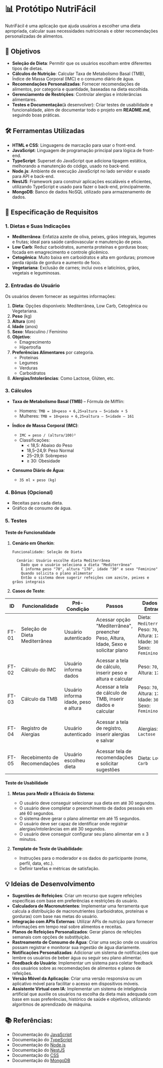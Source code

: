 # 📊 Protótipo NutriFácil

NutriFácil é uma aplicação que ajuda usuários a escolher uma dieta apropriada, calcular suas necessidades nutricionais e obter recomendações personalizadas de alimentos. 

## 🎯 Objetivos
- **Seleção de Dieta**: Permitir que os usuários escolham entre diferentes tipos de dietas.
- **Cálculos de Nutrição**: Calcular Taxa de Metabolismo Basal (TMB), Índice de Massa Corporal (IMC) e o consumo diário de água.
- **Recomendações Personalizadas**: Fornecer recomendações de alimentos, por categoria e quantidade, baseadas na dieta escolhida.
- **Gerenciamento de Restrições**: Controlar alergias e intolerâncias alimentares.
- **Testes e Documentação**(à desenvolver): Criar testes de usabilidade e funcionalidade, além de documentar todo o projeto em **README.md**, seguindo boas práticas.
## 🛠️ Ferramentas Utilizadas
- **HTML e CSS**: Linguagens de marcação para usar o front-end.
- **JavaScript**: Linguagem de programação principal para lógica de front-end.
- **TypeScript**: Superset do JavaScript que adiciona tipagem estática, melhorando a manutenção do código, usado no back-end.
- **Node.js**: Ambiente de execução JavaScript no lado servidor e usado para API e back-end.
- **NestJS**: Framework para construir aplicações escaláveis e eficientes, utilizando TypeScript e usado para fazer o back-end, principalmente.
- **MongoDB**: Banco de dados NoSQL utilizado para armazenamento de dados.

## 📑 Especificação de Requisitos

### 1. Dietas e Suas Indicações

- **Mediterrânea**: Enfatiza azeite de oliva, peixes, grãos integrais, legumes e frutas; ideal para saúde cardiovascular e manutenção de peso.
- **Low Carb**: Reduz carboidratos, aumenta proteínas e gorduras boas; focada em emagrecimento e controle glicêmico.
- **Cetogênica**: Muito baixa em carboidratos e alta em gorduras; promove perda rápida de gordura e aumento de foco.
- **Vegetariana**: Exclusão de carnes; inclui ovos e laticínios, grãos, vegetais e leguminosas.

### 2. Entradas do Usuário

Os usuários devem fornecer as seguintes informações:
1. **Dieta**: Opções disponíveis: Mediterrânea, Low Carb, Cetogênica ou Vegetariana.
2. **Peso** (kg)
3. **Altura** (cm)
4. **Idade** (anos)
5. **Sexo**: Masculino / Feminino
6. **Objetivo**: 
   - Emagrecimento
   - Hipertrofia
7. **Preferências Alimentares** por categoria.
   - Proteínas
   - Legumes
   - Verduras
   - Carboidratos
8. **Alergias/Intolerâncias**: Como Lactose, Glúten, etc.

### 3. Cálculos

- **Taxa de Metabolismo Basal (TMB)** – Fórmula de Mifflin:
  - Homens: `TMB = 10×peso + 6,25×altura – 5×idade + 5`
  - Mulheres: `TMB = 10×peso + 6,25×altura – 5×idade – 161`

- **Índice de Massa Corporal (IMC)**:
  - `IMC = peso / (altura/100)²`
  - Classificações:
    - < 18,5: Abaixo do Peso
    - 18,5–24,9: Peso Normal
    - 25–29,9: Sobrepeso
    - ≥ 30: Obesidade

- **Consumo Diário de Água**: 
  - `35 ml × peso (kg)`

### 4. Bônus (Opcional)
- Receitas para cada dieta.
- Gráfico de consumo de água.

### 5. Testes

#### Teste de Funcionalidade

1. **Cenário em Gherkin**:
    ```gherkin
    Funcionalidade: Seleção de Dieta
    
      Cenário: Usuário escolhe dieta Mediterrânea
        Dado que o usuário seleciona a dieta "Mediterrânea"
        E informa peso "70", altura "170", idade "30" e sexo "Feminino"
        Quando solicita o plano alimentar
        Então o sistema deve sugerir refeições com azeite, peixes e grãos integrais
    ```
2. **Casos de Teste**:
   
| ID   | Funcionalidade                | Pré-Condição                 | Passos                                                        | Dados de Entrada                                      | Resultado Esperado                                                        | Resultado Obtido           | Status | Observações               |
|------|-------------------------------|------------------------------|--------------------------------------------------------------|-----------------------------------------------------|-------------------------------------------------------------------------|----------------------------|--------|--------------------------|
| FT-01| Seleção de Dieta Mediterrânea | Usuário autenticado          | Acessar opção "Mediterrânea", preencher Peso, Altura, Idade, Sexo e solicitar plano | Dieta: `Mediterrânea`, Peso: `70`, Altura: `170`, Idade: `30`, Sexo: `Feminino` | O sistema exibe plano com refeições ricas em azeite, peixes e grãos integrais. | _(preencher após a execução)_  |        |                          |
| FT-02| Cálculo do IMC               | Usuário informa dados        | Acessar a tela de cálculo, inserir peso e altura e calcular  | Peso: `70`, Altura: `170`                         | O sistema exibe o IMC correto para os dados fornecidos.                  | _(preencher após a execução)_  |        |                          |
| FT-03| Cálculo da TMB                | Usuário informa idade, peso e altura | Acessar a tela de cálculo de TMB, inserir dados e calcular | Peso: `70`, Altura: `170`, Idade: `30`, Sexo: `Feminino` | O sistema exibe a TMB correta para os dados fornecidos.                  | _(preencher após a execução)_  |        |                          |
| FT-04| Registro de Alergias          | Usuário autenticado          | Acessar a tela de registro, inserir alergias e salvar       | Alergias: `Lactose`                               | O sistema confirma o registro das alergias fornecidas.                   | _(preencher após a execução)_  |        |                          |
| FT-05| Recebimento de Recomendações  | Usuário escolheu dieta       | Acessar tela de recomendações e solicitar sugestões          | Dieta: `Low Carb`                                 | O sistema exibe recomendações de refeições específicas.                   | _(preencher após a execução)_  |        |                          |


#### Teste de Usabilidade
1. **Metas para Medir a Eficácia do Sistema**:
   - O usuário deve conseguir selecionar sua dieta em até 30 segundos.
   - O usuário deve completar o preenchimento de dados pessoais em até 60 segundos.
   - O sistema deve gerar o plano alimentar em até 15 segundos.
   - O usuário deve ser capaz de identificar onde registrar alergias/intolerâncias em até 30 segundos.
   - O usuário deve conseguir configurar seu plano alimentar em ≤ 3 minutos.

2. **Template de Teste de Usabilidade**:
   - Instruções para o moderador e os dados do participante (nome, perfil, data, etc.).
   - Definir tarefas e métricas de satisfação.

## 💡 Ideias de Desenvolvimento
- **Sugestões de Refeições**: Criar um recurso que sugere refeições específicas com base em preferências e restrições do usuário.
- **Calculadora de Macronutrientes**: Implementar uma ferramenta que calcula a distribuição de macronutrientes (carboidratos, proteínas e gorduras) com base nas metas do usuário.
- **Integração com APIs Externas**: Utilizar APIs de nutrição para fornecer informações em tempo real sobre alimentos e receitas.
- **Planos de Refeições Personalizados**: Gerar planos de refeições semanais com opções de substituição.
- **Rastreamento de Consumo de Água**: Criar uma seção onde os usuários possam registrar e monitorar sua ingestão de água diariamente.
- **Notificações Personalizadas**: Adicionar um sistema de notificações que lembre os usuários de beber água ou seguir seu plano alimentar.
- **Feedback do Usuário**: Implementar um sistema para coletar feedback dos usuários sobre as recomendações de alimentos e planos de refeições.
- **Versão Móvel da Aplicação**: Criar uma versão responsiva ou um aplicativo móvel para facilitar o acesso em dispositivos móveis.
- **Assistente Virtual com IA**: Implementar um sistema de inteligência artificial que auxilie os usuários na escolha da dieta mais adequada com base em suas preferências, histórico de saúde e objetivos, utilizando algoritmos de aprendizado de máquina.

## 📚 Referências:
- Documentação do [JavaScript](https://developer.mozilla.org/pt-BR/docs/Web/JavaScript)
- Documentação do [TypeScript](https://www.typescriptlang.org/docs/)
- Documentação do [Node.js](https://nodejs.org/en/docs/)
- Documentação do [NestJS](https://docs.nestjs.com/)
- Documentação do [CSS](https://developer.mozilla.org/pt-BR/docs/Web/CSS)
- Documentação do [MongoDB](https://docs.mongodb.com/)
